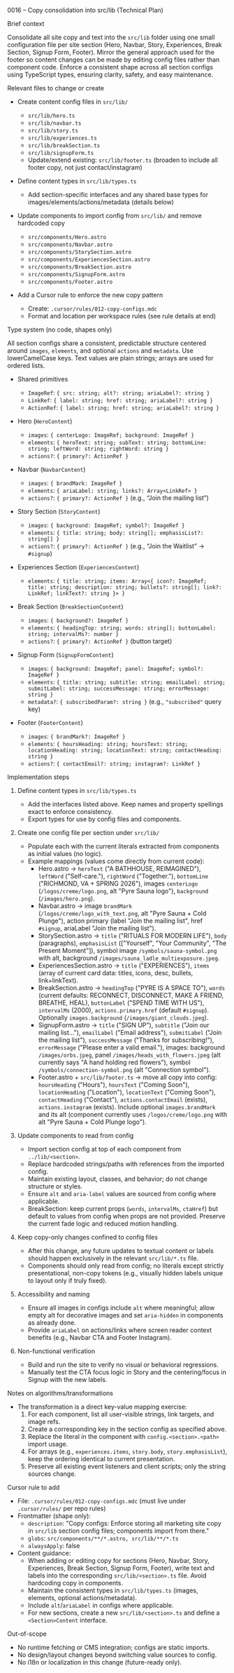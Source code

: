 0016 – Copy consolidation into src/lib (Technical Plan)

Brief context

Consolidate all site copy and text into the `src/lib` folder using one small configuration file per site section (Hero, Navbar, Story, Experiences, Break Section, Signup Form, Footer). Mirror the general approach used for the footer so content changes can be made by editing config files rather than component code. Enforce a consistent shape across all section configs using TypeScript types, ensuring clarity, safety, and easy maintenance.

Relevant files to change or create

- Create content config files in `src/lib/`
  - `src/lib/hero.ts`
  - `src/lib/navbar.ts`
  - `src/lib/story.ts`
  - `src/lib/experiences.ts`
  - `src/lib/breakSection.ts`
  - `src/lib/signupForm.ts`
  - Update/extend existing: `src/lib/footer.ts` (broaden to include all footer copy, not just contact/instagram)

- Define content types in `src/lib/types.ts`
  - Add section-specific interfaces and any shared base types for images/elements/actions/metadata (details below)

- Update components to import config from `src/lib/` and remove hardcoded copy
  - `src/components/Hero.astro`
  - `src/components/Navbar.astro`
  - `src/components/StorySection.astro`
  - `src/components/ExperiencesSection.astro`
  - `src/components/BreakSection.astro`
  - `src/components/SignupForm.astro`
  - `src/components/Footer.astro`

- Add a Cursor rule to enforce the new copy pattern
  - Create: `.cursor/rules/012-copy-configs.mdc`
  - Format and location per workspace rules (see rule details at end)

Type system (no code, shapes only)

All section configs share a consistent, predictable structure centered around `images`, `elements`, and optional `actions` and `metadata`. Use lowerCamelCase keys. Text values are plain strings; arrays are used for ordered lists.

- Shared primitives
  - `ImageRef`: `{ src: string; alt?: string; ariaLabel?: string }`
  - `LinkRef`: `{ label: string; href: string; ariaLabel?: string }`
  - `ActionRef`: `{ label: string; href: string; ariaLabel?: string }`

- Hero (`HeroContent`)
  - `images`: `{ centerLogo: ImageRef; background: ImageRef }`
  - `elements`: `{ heroText: string; subText: string; bottomLine: string; leftWord: string; rightWord: string }`
  - `actions?`: `{ primary?: ActionRef }`

- Navbar (`NavbarContent`)
  - `images`: `{ brandMark: ImageRef }`
  - `elements`: `{ ariaLabel: string; links?: Array<LinkRef> }`
  - `actions?`: `{ primary?: ActionRef }` (e.g., “Join the mailing list”)

- Story Section (`StoryContent`)
  - `images`: `{ background: ImageRef; symbol?: ImageRef }`
  - `elements`: `{ title: string; body: string[]; emphasisList?: string[] }`
  - `actions?`: `{ primary?: ActionRef }` (e.g., “Join the Waitlist” -> `#signup`)

- Experiences Section (`ExperiencesContent`)
  - `elements`: `{ title: string; items: Array<{ icon?: ImageRef; title: string; description: string; bullets?: string[]; link?: LinkRef; linkText?: string }> }`

- Break Section (`BreakSectionContent`)
  - `images`: `{ background?: ImageRef }`
  - `elements`: `{ headingTop: string; words: string[]; buttonLabel: string; intervalMs?: number }`
  - `actions?`: `{ primary?: ActionRef }` (button target)

- Signup Form (`SignupFormContent`)
  - `images`: `{ background: ImageRef; panel: ImageRef; symbol?: ImageRef }`
  - `elements`: `{ title: string; subtitle: string; emailLabel: string; submitLabel: string; successMessage: string; errorMessage: string }`
  - `metadata?`: `{ subscribedParam?: string }` (e.g., `"subscribed"` query key)

- Footer (`FooterContent`)
  - `images`: `{ brandMark?: ImageRef }`
  - `elements`: `{ hoursHeading: string; hoursText: string; locationHeading: string; locationText: string; contactHeading: string }`
  - `actions?`: `{ contactEmail?: string; instagram?: LinkRef }`

Implementation steps

1) Define content types in `src/lib/types.ts`
   - Add the interfaces listed above. Keep names and property spellings exact to enforce consistency.
   - Export types for use by config files and components.

2) Create one config file per section under `src/lib/`
   - Populate each with the current literals extracted from components as initial values (no logic).
   - Example mappings (values come directly from current code):
     - Hero.astro → `heroText` ("A BATHHOUSE, REIMAGINED"), `leftWord` ("Self-care."), `rightWord` ("Together."), `bottomLine` ("RICHMOND, VA + SPRING 2026"), images `centerLogo` (`/logos/creme/logo.png`, alt "Pyre Sauna logo"), `background` (`/images/hero.png`).
     - Navbar.astro → image `brandMark` (`/logos/creme/logo_with_text.png`, alt "Pyre Sauna + Cold Plunge"), action primary (label "Join the mailing list", href `#signup`, ariaLabel "Join the mailing list").
     - StorySection.astro → `title` ("RITUALS FOR MODERN LIFE"), `body` (paragraphs), `emphasisList` (["Yourself", "Your Community", "The Present Moment"]), symbol image `/symbols/sauna-symbol.png` with alt, background `/images/sauna_ladle_multiexposure.jpeg`.
     - ExperiencesSection.astro → `title` ("EXPERIENCES"), `items` (array of current card data: titles, icons, desc, bullets, link+linkText).
     - BreakSection.astro → `headingTop` ("PYRE IS A SPACE TO"), `words` (current defaults: RECONNECT, DISCONNECT, MAKE A FRIEND, BREATHE, HEAL), `buttonLabel` ("SPEND TIME WITH US"), `intervalMs` (2000), `actions.primary.href` (default `#signup`). Optionally `images.background` (`/images/giant_clouds.jpeg`).
     - SignupForm.astro → `title` ("SIGN UP"), `subtitle` ("Join our mailing list…"), `emailLabel` ("Email address"), `submitLabel` ("Join the mailing list"), `successMessage` ("Thanks for subscribing!"), `errorMessage` ("Please enter a valid email."), images: background `/images/orbs.jpeg`, panel `/images/heads_with_flowers.jpeg` (alt currently says "A hand holding red flowers"), symbol `/symbols/connection-symbol.png` (alt "Connection symbol").
     - Footer.astro + `src/lib/footer.ts` → move all copy into config: `hoursHeading` ("Hours"), `hoursText` ("Coming Soon"), `locationHeading` ("Location"), `locationText` ("Coming Soon"), `contactHeading` ("Contact"), `actions.contactEmail` (exists), `actions.instagram` (exists). Include optional `images.brandMark` and its alt (component currently uses `/logos/creme/logo.png` with alt "Pyre Sauna + Cold Plunge logo").

3) Update components to read from config
   - Import section config at top of each component from `../lib/<section>`.
   - Replace hardcoded strings/paths with references from the imported config.
   - Maintain existing layout, classes, and behavior; do not change structure or styles.
   - Ensure `alt` and `aria-label` values are sourced from config where applicable.
   - BreakSection: keep current props (`words`, `intervalMs`, `ctaHref`) but default to values from config when props are not provided. Preserve the current fade logic and reduced motion handling.

4) Keep copy-only changes confined to config files
   - After this change, any future updates to textual content or labels should happen exclusively in the relevant `src/lib/*.ts` file.
   - Components should only read from config; no literals except strictly presentational, non-copy tokens (e.g., visually hidden labels unique to layout only if truly fixed).

5) Accessibility and naming
   - Ensure all images in configs include `alt` where meaningful; allow empty alt for decorative images and set `aria-hidden` in components as already done.
   - Provide `ariaLabel` on actions/links where screen reader context benefits (e.g., Navbar CTA and Footer Instagram).

6) Non-functional verification
   - Build and run the site to verify no visual or behavioral regressions.
   - Manually test the CTA focus logic in Story and the centering/focus in Signup with the new labels.

Notes on algorithms/transformations

- The transformation is a direct key-value mapping exercise:
  1. For each component, list all user-visible strings, link targets, and image refs.
  2. Create a corresponding key in the section config as specified above.
  3. Replace the literal in the component with `config.<section>.<path>` import usage.
  4. For arrays (e.g., `experiences.items`, `story.body`, `story.emphasisList`), keep the ordering identical to current presentation.
  5. Preserve all existing event listeners and client scripts; only the string sources change.

Cursor rule to add

- File: `.cursor/rules/012-copy-configs.mdc` (must live under `.cursor/rules/` per repo rules)
- Frontmatter (shape only):
  - `description`: "Copy configs: Enforce storing all marketing site copy in `src/lib` section config files; components import from there."
  - `globs`: `src/components/**/*.astro, src/lib/**/*.ts`
  - `alwaysApply`: false
- Content guidance:
  - When adding or editing copy for sections (Hero, Navbar, Story, Experiences, Break Section, Signup Form, Footer), write text and labels into the corresponding `src/lib/<section>.ts` file. Avoid hardcoding copy in components.
  - Maintain the consistent types in `src/lib/types.ts` (images, elements, optional actions/metadata).
  - Include `alt`/`ariaLabel` in configs where applicable.
  - For new sections, create a new `src/lib/<section>.ts` and define a `<Section>Content` interface.

Out-of-scope

- No runtime fetching or CMS integration; configs are static imports.
- No design/layout changes beyond switching value sources to config.
- No i18n or localization in this change (future-ready only).


